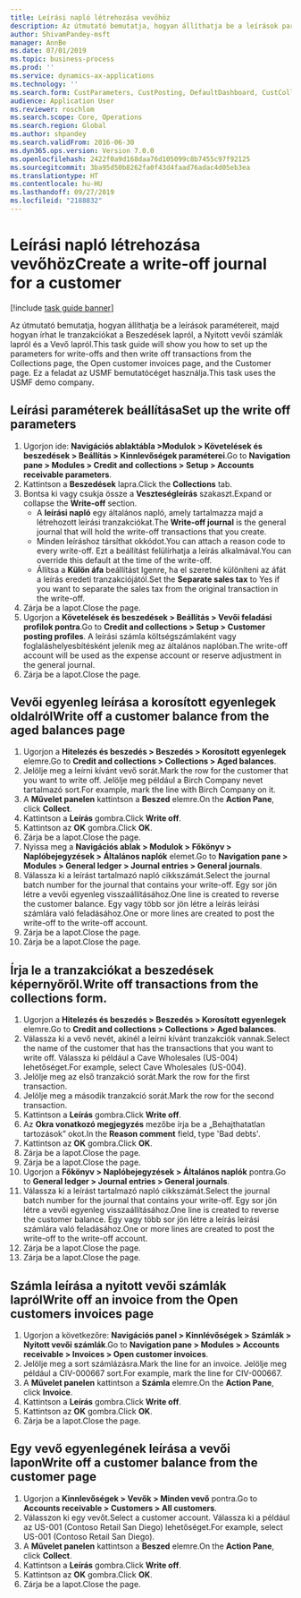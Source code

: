 ```yaml
---
title: Leírási napló létrehozása vevőhöz
description: Az útmutató bemutatja, hogyan állíthatja be a leírások paramétereit, majd hogyan írhat le tranzakciókat a Beszedések lapról, a Nyitott vevői számlák lapról és a Vevő lapról.
author: ShivamPandey-msft
manager: AnnBe
ms.date: 07/01/2019
ms.topic: business-process
ms.prod: ''
ms.service: dynamics-ax-applications
ms.technology: ''
ms.search.form: CustParameters, CustPosting, DefaultDashboard, CustCollectionsPoolsListPage, CustWriteOff, LedgerJournalTable, LedgerJournalTransDaily, CustCollections, CustOpenInvoicesListPage, CustTable
audience: Application User
ms.reviewer: roschlom
ms.search.scope: Core, Operations
ms.search.region: Global
ms.author: shpandey
ms.search.validFrom: 2016-06-30
ms.dyn365.ops.version: Version 7.0.0
ms.openlocfilehash: 2422f0a9d168daa76d105099c8b7455c97f92125
ms.sourcegitcommit: 3ba95d50b8262fa0f43d4faad76adac4d05eb3ea
ms.translationtype: HT
ms.contentlocale: hu-HU
ms.lasthandoff: 09/27/2019
ms.locfileid: "2188832"
---
```

# <a name="create-a-write-off-journal-for-a-customer"></a><span data-ttu-id="e8e6a-103">Leírási napló létrehozása vevőhöz</span><span class="sxs-lookup"><span data-stu-id="e8e6a-103">Create a write-off journal for a customer</span></span>

[!include [task guide banner](../../includes/task-guide-banner.md)]

<span data-ttu-id="e8e6a-104">Az útmutató bemutatja, hogyan állíthatja be a leírások paramétereit, majd hogyan írhat le tranzakciókat a Beszedések lapról, a Nyitott vevői számlák lapról és a Vevő lapról.</span><span class="sxs-lookup"><span data-stu-id="e8e6a-104">This task guide will show you how to set up the parameters for write-offs and then write off transactions from the Collections page, the Open customer invoices page, and the Customer page.</span></span> <span data-ttu-id="e8e6a-105">Ez a feladat az USMF bemutatócéget használja.</span><span class="sxs-lookup"><span data-stu-id="e8e6a-105">This task uses the USMF demo company.</span></span>


## <a name="set-up-the-write-off-parameters"></a><span data-ttu-id="e8e6a-106">Leírási paraméterek beállítása</span><span class="sxs-lookup"><span data-stu-id="e8e6a-106">Set up the write off parameters</span></span>
1. <span data-ttu-id="e8e6a-107">Ugorjon ide: **Navigációs ablaktábla >Modulok > Követelések és beszedések > Beállítás > Kinnlevőségek paraméterei**.</span><span class="sxs-lookup"><span data-stu-id="e8e6a-107">Go to **Navigation pane > Modules > Credit and collections > Setup > Accounts receivable parameters**.</span></span>
2. <span data-ttu-id="e8e6a-108">Kattintson a **Beszedések** lapra.</span><span class="sxs-lookup"><span data-stu-id="e8e6a-108">Click the **Collections** tab.</span></span>
3. <span data-ttu-id="e8e6a-109">Bontsa ki vagy csukja össze a **Veszteségleírás** szakaszt.</span><span class="sxs-lookup"><span data-stu-id="e8e6a-109">Expand or collapse the **Write-off** section.</span></span>
    - <span data-ttu-id="e8e6a-110">A **leírási napló** egy általános napló, amely tartalmazza majd a létrehozott leírási tranzakciókat.</span><span class="sxs-lookup"><span data-stu-id="e8e6a-110">The **Write-off journal** is the general journal that will hold the write-off transactions that you create.</span></span>  
    - <span data-ttu-id="e8e6a-111">Minden leíráshoz társíthat okkódot.</span><span class="sxs-lookup"><span data-stu-id="e8e6a-111">You can attach a reason code to every write-off.</span></span> <span data-ttu-id="e8e6a-112">Ezt a beállítást felülírhatja a leírás alkalmával.</span><span class="sxs-lookup"><span data-stu-id="e8e6a-112">You can override this default at the time of the write-off.</span></span>  
    - <span data-ttu-id="e8e6a-113">Állítsa a **Külön áfa** beállítást Igenre, ha el szeretné különíteni az áfát a leírás eredeti tranzakciójától.</span><span class="sxs-lookup"><span data-stu-id="e8e6a-113">Set the **Separate sales tax** to Yes if you want to separate the sales tax from the original transaction in the write-off.</span></span>  
4. <span data-ttu-id="e8e6a-114">Zárja be a lapot.</span><span class="sxs-lookup"><span data-stu-id="e8e6a-114">Close the page.</span></span>
5. <span data-ttu-id="e8e6a-115">Ugorjon a **Követelések és beszedések > Beállítás > Vevői feladási profilok pontra**.</span><span class="sxs-lookup"><span data-stu-id="e8e6a-115">Go to **Credit and collections > Setup > Customer posting profiles**.</span></span> <span data-ttu-id="e8e6a-116">A leírási számla költségszámlaként vagy foglaláshelyesbítésként jelenik meg az általános naplóban.</span><span class="sxs-lookup"><span data-stu-id="e8e6a-116">The write-off account will be used as the expense account or reserve adjustment in the general journal.</span></span>
6. <span data-ttu-id="e8e6a-117">Zárja be a lapot.</span><span class="sxs-lookup"><span data-stu-id="e8e6a-117">Close the page.</span></span>

## <a name="write-off-a-customer-balance-from-the-aged-balances-page"></a><span data-ttu-id="e8e6a-118">Vevői egyenleg leírása a korosított egyenlegek oldalról</span><span class="sxs-lookup"><span data-stu-id="e8e6a-118">Write off a customer balance from the aged balances page</span></span>
1. <span data-ttu-id="e8e6a-119">Ugorjon a **Hitelezés és beszedés > Beszedés > Korosított egyenlegek** elemre.</span><span class="sxs-lookup"><span data-stu-id="e8e6a-119">Go to **Credit and collections > Collections > Aged balances**.</span></span>
2. <span data-ttu-id="e8e6a-120">Jelölje meg a leírni kívánt vevő sorát.</span><span class="sxs-lookup"><span data-stu-id="e8e6a-120">Mark the row for the customer that you want to write off.</span></span> <span data-ttu-id="e8e6a-121">Jelölje meg például a Birch Company nevet tartalmazó sort.</span><span class="sxs-lookup"><span data-stu-id="e8e6a-121">For example, mark the line with Birch Company on it.</span></span>
3. <span data-ttu-id="e8e6a-122">A **Művelet panelen** kattintson a **Beszed** elemre.</span><span class="sxs-lookup"><span data-stu-id="e8e6a-122">On the **Action Pane**, click **Collect**.</span></span>
4. <span data-ttu-id="e8e6a-123">Kattintson a **Leírás** gombra.</span><span class="sxs-lookup"><span data-stu-id="e8e6a-123">Click **Write off**.</span></span>
5. <span data-ttu-id="e8e6a-124">Kattintson az **OK** gombra.</span><span class="sxs-lookup"><span data-stu-id="e8e6a-124">Click **OK**.</span></span>
6. <span data-ttu-id="e8e6a-125">Zárja be a lapot.</span><span class="sxs-lookup"><span data-stu-id="e8e6a-125">Close the page.</span></span>
7. <span data-ttu-id="e8e6a-126">Nyissa meg a **Navigációs ablak > Modulok > Főkönyv > Naplóbejegyzések > Általános naplók** elemet.</span><span class="sxs-lookup"><span data-stu-id="e8e6a-126">Go to **Navigation pane > Modules > General ledger > Journal entries > General journals**.</span></span>
8. <span data-ttu-id="e8e6a-127">Válassza ki a leírást tartalmazó napló cikkszámát.</span><span class="sxs-lookup"><span data-stu-id="e8e6a-127">Select the journal batch number for the journal that contains your write-off.</span></span> <span data-ttu-id="e8e6a-128">Egy sor jön létre a vevői egyenleg visszaállításához.</span><span class="sxs-lookup"><span data-stu-id="e8e6a-128">One line is created to reverse the customer balance.</span></span> <span data-ttu-id="e8e6a-129">Egy vagy több sor jön létre a leírás leírási számlára való feladásához.</span><span class="sxs-lookup"><span data-stu-id="e8e6a-129">One or more lines are created to post the write-off to the write-off account.</span></span>  
9. <span data-ttu-id="e8e6a-130">Zárja be a lapot.</span><span class="sxs-lookup"><span data-stu-id="e8e6a-130">Close the page.</span></span>
10. <span data-ttu-id="e8e6a-131">Zárja be a lapot.</span><span class="sxs-lookup"><span data-stu-id="e8e6a-131">Close the page.</span></span>

## <a name="write-off-transactions-from-the-collections-form"></a><span data-ttu-id="e8e6a-132">Írja le a tranzakciókat a beszedések képernyőről.</span><span class="sxs-lookup"><span data-stu-id="e8e6a-132">Write off transactions from the collections form.</span></span>
1. <span data-ttu-id="e8e6a-133">Ugorjon a **Hitelezés és beszedés > Beszedés > Korosított egyenlegek** elemre.</span><span class="sxs-lookup"><span data-stu-id="e8e6a-133">Go to **Credit and collections > Collections > Aged balances**.</span></span>
2. <span data-ttu-id="e8e6a-134">Válassza ki a vevő nevét, akinél a leírni kívánt tranzakciók vannak.</span><span class="sxs-lookup"><span data-stu-id="e8e6a-134">Select the name of the customer that has the transactions that you want to write off.</span></span> <span data-ttu-id="e8e6a-135">Válassza ki például a Cave Wholesales (US-004) lehetőséget.</span><span class="sxs-lookup"><span data-stu-id="e8e6a-135">For example, select Cave Wholesales (US-004).</span></span>
3. <span data-ttu-id="e8e6a-136">Jelölje meg az első tranzakció sorát.</span><span class="sxs-lookup"><span data-stu-id="e8e6a-136">Mark the row for the first transaction.</span></span>
4. <span data-ttu-id="e8e6a-137">Jelölje meg a második tranzakció sorát.</span><span class="sxs-lookup"><span data-stu-id="e8e6a-137">Mark the row for the second transaction.</span></span>
5. <span data-ttu-id="e8e6a-138">Kattintson a **Leírás** gombra.</span><span class="sxs-lookup"><span data-stu-id="e8e6a-138">Click **Write off**.</span></span>
6. <span data-ttu-id="e8e6a-139">Az **Okra vonatkozó megjegyzés** mezőbe írja be a „Behajthatatlan tartozások” okot.</span><span class="sxs-lookup"><span data-stu-id="e8e6a-139">In the **Reason comment** field, type 'Bad debts'.</span></span>
7. <span data-ttu-id="e8e6a-140">Kattintson az **OK** gombra.</span><span class="sxs-lookup"><span data-stu-id="e8e6a-140">Click **OK**.</span></span>
8. <span data-ttu-id="e8e6a-141">Zárja be a lapot.</span><span class="sxs-lookup"><span data-stu-id="e8e6a-141">Close the page.</span></span>
9. <span data-ttu-id="e8e6a-142">Zárja be a lapot.</span><span class="sxs-lookup"><span data-stu-id="e8e6a-142">Close the page.</span></span>
10. <span data-ttu-id="e8e6a-143">Ugorjon a **Főkönyv > Naplóbejegyzések > Általános naplók** pontra.</span><span class="sxs-lookup"><span data-stu-id="e8e6a-143">Go to **General ledger > Journal entries > General journals**.</span></span>
11. <span data-ttu-id="e8e6a-144">Válassza ki a leírást tartalmazó napló cikkszámát.</span><span class="sxs-lookup"><span data-stu-id="e8e6a-144">Select the journal batch number for the journal that contains your write-off.</span></span> <span data-ttu-id="e8e6a-145">Egy sor jön létre a vevői egyenleg visszaállításához.</span><span class="sxs-lookup"><span data-stu-id="e8e6a-145">One line is created to reverse the customer balance.</span></span> <span data-ttu-id="e8e6a-146">Egy vagy több sor jön létre a leírás leírási számlára való feladásához.</span><span class="sxs-lookup"><span data-stu-id="e8e6a-146">One or more lines are created to post the write-off to the write-off account.</span></span>  
12. <span data-ttu-id="e8e6a-147">Zárja be a lapot.</span><span class="sxs-lookup"><span data-stu-id="e8e6a-147">Close the page.</span></span>
13. <span data-ttu-id="e8e6a-148">Zárja be a lapot.</span><span class="sxs-lookup"><span data-stu-id="e8e6a-148">Close the page.</span></span>

## <a name="write-off-an-invoice-from-the-open-customers-invoices-page"></a><span data-ttu-id="e8e6a-149">Számla leírása a nyitott vevői számlák lapról</span><span class="sxs-lookup"><span data-stu-id="e8e6a-149">Write off an invoice from the Open customers invoices page</span></span>
1. <span data-ttu-id="e8e6a-150">Ugorjon a következőre: **Navigációs panel > Kinnlévőségek > Számlák > Nyitott vevői számlák**.</span><span class="sxs-lookup"><span data-stu-id="e8e6a-150">Go to **Navigation pane > Modules > Accounts receivable > Invoices > Open customer invoices**.</span></span>
2. <span data-ttu-id="e8e6a-151">Jelölje meg a sort számlázásra.</span><span class="sxs-lookup"><span data-stu-id="e8e6a-151">Mark the line for an invoice.</span></span> <span data-ttu-id="e8e6a-152">Jelölje meg például a CIV-000667 sort.</span><span class="sxs-lookup"><span data-stu-id="e8e6a-152">For example, mark the line for CIV-000667.</span></span>
3. <span data-ttu-id="e8e6a-153">A **Művelet panelen** kattintson a **Számla** elemre.</span><span class="sxs-lookup"><span data-stu-id="e8e6a-153">On the **Action Pane**, click **Invoice**.</span></span>
4. <span data-ttu-id="e8e6a-154">Kattintson a **Leírás** gombra.</span><span class="sxs-lookup"><span data-stu-id="e8e6a-154">Click **Write off**.</span></span>
5. <span data-ttu-id="e8e6a-155">Kattintson az **OK** gombra.</span><span class="sxs-lookup"><span data-stu-id="e8e6a-155">Click **OK**.</span></span>
6. <span data-ttu-id="e8e6a-156">Zárja be a lapot.</span><span class="sxs-lookup"><span data-stu-id="e8e6a-156">Close the page.</span></span>

## <a name="write-off-a-customer-balance-from-the-customer-page"></a><span data-ttu-id="e8e6a-157">Egy vevő egyenlegének leírása a vevői lapon</span><span class="sxs-lookup"><span data-stu-id="e8e6a-157">Write off a customer balance from the customer page</span></span>
1. <span data-ttu-id="e8e6a-158">Ugorjon a **Kinnlevőségek > Vevők > Minden vevő** pontra.</span><span class="sxs-lookup"><span data-stu-id="e8e6a-158">Go to **Accounts receivable > Customers > All customers**.</span></span>
2. <span data-ttu-id="e8e6a-159">Válasszon ki egy vevőt.</span><span class="sxs-lookup"><span data-stu-id="e8e6a-159">Select a customer account.</span></span> <span data-ttu-id="e8e6a-160">Válassza ki a például az US-001 (Contoso Retail San Diego) lehetőséget.</span><span class="sxs-lookup"><span data-stu-id="e8e6a-160">For example, select US-001 (Contoso Retail San Diego).</span></span>
3. <span data-ttu-id="e8e6a-161">A **Művelet panelen** kattintson a **Beszed** elemre.</span><span class="sxs-lookup"><span data-stu-id="e8e6a-161">On the **Action Pane**, click **Collect**.</span></span>
4. <span data-ttu-id="e8e6a-162">Kattintson a **Leírás** gombra.</span><span class="sxs-lookup"><span data-stu-id="e8e6a-162">Click **Write off**.</span></span>
5. <span data-ttu-id="e8e6a-163">Kattintson az **OK** gombra.</span><span class="sxs-lookup"><span data-stu-id="e8e6a-163">Click **OK**.</span></span>
6. <span data-ttu-id="e8e6a-164">Zárja be a lapot.</span><span class="sxs-lookup"><span data-stu-id="e8e6a-164">Close the page.</span></span>

